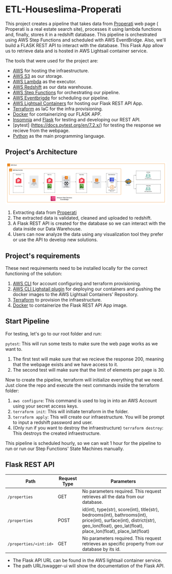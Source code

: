# ETL-Houseslima-Properati

This project creates a pipeline that takes data from [Properati](https://www.properati.com.pe/) web page (
Properati is a real estate search site), processes it using lambda functions and, finally, stores it in a redshift database. This pipeline is orchestrated using AWS Step Functions and scheduled with AWS EventBridge.
Also, we'll build a FLASK REST API to interact with the database. This Flask App allow us to retrieve data and is hosted in AWS Lightsail container service.

The tools that were used for the project are:
- [AWS](https://aws.amazon.com/) for hosting the infraestructure.
- [AWS S3](https://aws.amazon.com/es/s3/) as our storage.
- [AWS Lambda](https://aws.amazon.com/es/lambda/) as the executor.
- [AWS Redshift](https://aws.amazon.com/redshift/) as our data warehouse.
- [AWS Step Functions](https://aws.amazon.com/step-functions/?nc1=h_ls) for orchestrating our pipeline.
- [AWS Eventbrigde](https://aws.amazon.com/eventbridge/) for scheduling our pipeline.
- [AWS Lightsail Containers](https://aws.amazon.com/es/lightsail/) for hosting our Flask REST API App.
- [Terraform](https://www.terraform.io/) as IaC for the infra provisioning.
- [Docker](https://www.docker.com/) for containerizing our FLASK APP.
- [Insomnia](https://insomnia.rest/) and [Flask](https://flask.palletsprojects.com/en/2.2.x/) for testing and developing our REST API.
- [pytest] (https://docs.pytest.org/en/7.2.x/) for testing the response we recieve from the webpage.
- [Python](https://www.python.org/) as the main programming language.

## Project's Architecture

![project_arch](https://github.com/SebasMBK/etl-houseslima-properati/blob/master/images/aws_arch.png) 

1. Extracting data from [Properati](https://www.properati.com.pe/)
2. The extracted data is validated, cleaned and uploaded to redshift.
3. A Flask REST API is created for the database so we can interact with the data inside our Data Warehouse.
4. Users can now analyze the data using any visualization tool they prefer or use the API to develop new solutions.

## Project's requirements
These next requirements need to be installed locally for the correct functioning of the solution:
1. [AWS CLI](https://aws.amazon.com/es/cli/) for account configuring and terraform provisioning.
2. [AWS CLI Lighstail plugin](https://lightsail.aws.amazon.com/ls/docs/en_us/articles/amazon-lightsail-install-software) for deploying our containers and pushing the docker images to the AWS Lightsail Containers' Repository.
3. [Terraform](https://www.terraform.io/) to provision the infraestructure.
4. [Docker](https://www.docker.com/) to containerize the Flask REST API App image.

## Start Pipeline
For testing, let's go to our root folder and run: 

`pytest`: This will run some tests to make sure the web page works as we want to. 
1. The first test will make sure that we recieve the response 200, meaning that the webpage exists and we have access to it.
2. The second test will make sure that the limit of elements per page is 30. 
          
Now to create the pipeline, terraform will initialize everything that we need. Just clone the repo and execute the next commands inside the terraform folder: 
1.  `aws configure`: This command is used to log in into an AWS Account using your secret access keys. 
2.  `terraform init`: This will initiate terraform in the folder.
3.  `terraform apply`: This will create our infraestructure. You will be prompt to input a redshift password and user. 
4.  (Only run if you want to destroy the infraestructure) `terraform destroy`: This destroys the created infraestructure. 

This pipeline is scheduled hourly, so we can wait 1 hour for the pipeline to run or run our Step Functions' State Machines manually.

## Flask REST API
|Path|Request Type| Parameters|
|---|---|---|
|`/properties`| GET| No parameters required. This request retrieves all the data from our database.|
|`/properties`| POST| id(int), type(str), score(int), title(str), bedrooms(int), bathrooms(int), price(int), surface(int), district(str), geo_lon(float), geo_lat(float), place_lon(float), place_lat(float)|
|`/properties/<int:id>`| GET| No parameters required. This request retrieves an specific property from our database by its id.|

- The Flask API URL can be found in the AWS lightsail container service.
- The path URL/swagger-ui will show the documentation of the Flask API.
